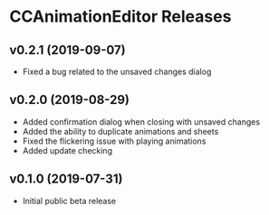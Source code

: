 # CCAnimationEditor Releases

## v0.2.1 (2019-09-07)

* Fixed a bug related to the unsaved changes dialog

## v0.2.0 (2019-08-29)

* Added confirmation dialog when closing with unsaved changes
* Added the ability to duplicate animations and sheets
* Fixed the flickering issue with playing animations
* Added update checking

## v0.1.0 (2019-07-31)

* Initial public beta release